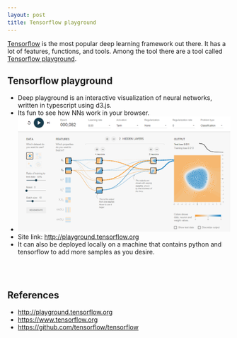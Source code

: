 ```yaml
---
layout: post
title: Tensorflow playground
---
```


[Tensorflow](https://www.tensorflow.org) is the most popular deep learning framework out there. It has a lot of features, functions, and tools. Among the tool there are a tool called [Tensorflow playground](http://playground.tensorflow.org).

## Tensorflow playground

- Deep playground is an interactive visualization of neural networks, written in typescript using d3.js. 
- Its fun to see how NNs work in your browser.
- ![](../images/PostsImages/03.png)
- Site link: http://playground.tensorflow.org
- It can also be deployed locally on a machine that contains python and tensorflow to add more samples as you desire.

<br/>

<br/>

## References

- http://playground.tensorflow.org
- https://www.tensorflow.org
- https://github.com/tensorflow/tensorflow

<br/>

<br/>

